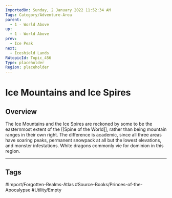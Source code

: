 ```yaml
---
ImportedOn: Sunday, 2 January 2022 11:52:34 AM
Tags: Category/Adventure-Area
parent:
  - 1 - World Above
up:
  - 1 - World Above
prev:
  - Ice Peak
next:
  - Iceshield Lands
RWtopicId: Topic_456
Type: placeholder
Region: placeholder
---
```

# Ice Mountains and Ice Spires
## Overview
The Ice Mountains and the Ice Spires are reckoned by some to be the easternmost extent of the [[Spine of the World]], rather than being mountain ranges in their own right. The difference is academic, since all three areas have soaring peaks, permanent snowpack at all but the lowest elevations, and monster infestations. White dragons commonly vie for dominion in this region.


---
## Tags
#Import/Forgotten-Realms-Atlas #Source-Books/Princes-of-the-Apocalypse #Utility/Empty

